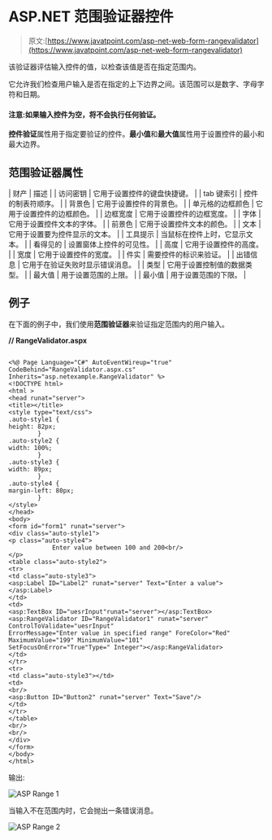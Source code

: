 # ASP.NET 范围验证器控件

> 原文:[https://www.javatpoint.com/asp-net-web-form-rangevalidator](https://www.javatpoint.com/asp-net-web-form-rangevalidator)

该验证器评估输入控件的值，以检查该值是否在指定范围内。

它允许我们检查用户输入是否在指定的上下边界之间。该范围可以是数字、字母字符和日期。

#### 注意:如果输入控件为空，将不会执行任何验证。

**控件验证**属性用于指定要验证的控件。**最小值**和**最大值**属性用于设置控件的最小和最大边界。

## 范围验证器属性

| 财产 | 描述 |
| 访问密钥 | 它用于设置控件的键盘快捷键。 |
| tab 键索引 | 控件的制表符顺序。 |
| 背景色 | 它用于设置控件的背景色。 |
| 单元格的边框颜色 | 它用于设置控件的边框颜色。 |
| 边框宽度 | 它用于设置控件的边框宽度。 |
| 字体 | 它用于设置控件文本的字体。 |
| 前景色 | 它用于设置控件文本的颜色。 |
| 文本 | 它用于设置要为控件显示的文本。 |
| 工具提示 | 当鼠标在控件上时，它显示文本。 |
| 看得见的 | 设置窗体上控件的可见性。 |
| 高度 | 它用于设置控件的高度。 |
| 宽度 | 它用于设置控件的宽度。 |
| 件实 | 需要控件的标识来验证。 |
| 出错信息 | 它用于在验证失败时显示错误消息。 |
| 类型 | 它用于设置控制值的数据类型。 |
| 最大值 | 用于设置范围的上限。 |
| 最小值 | 用于设置范围的下限。 |

## 例子

在下面的例子中，我们使用**范围验证器**来验证指定范围内的用户输入。

**// RangeValidator.aspx**

```

<%@ Page Language="C#" AutoEventWireup="true" CodeBehind="RangeValidator.aspx.cs" 
Inherits="asp.netexample.RangeValidator" %>
<!DOCTYPE html>
<html >
<head runat="server">
<title></title>
<style type="text/css">
.auto-style1 {
height: 82px;
        }
.auto-style2 {
width: 100%;
        }
.auto-style3 {
width: 89px;
        }
.auto-style4 {
margin-left: 80px;
        }
</style>
</head>
<body>
<form id="form1" runat="server">
<div class="auto-style1">
<p class="auto-style4">
            Enter value between 100 and 200<br/>
</p>
<table class="auto-style2">
<tr>
<td class="auto-style3">
<asp:Label ID="Label2" runat="server" Text="Enter a value"></asp:Label>
</td>
<td>
<asp:TextBox ID="uesrInput"runat="server"></asp:TextBox>
<asp:RangeValidator ID="RangeValidator1" runat="server" ControlToValidate="uesrInput" 
ErrorMessage="Enter value in specified range" ForeColor="Red" MaximumValue="199" MinimumValue="101" 
SetFocusOnError="True"Type=" Integer"></asp:RangeValidator>
</td>
</tr>
<tr>
<td class="auto-style3"></td>
<td>
<br/>
<asp:Button ID="Button2" runat="server" Text="Save"/>
</td>
</tr>
</table>
<br/>
<br/>
</div>
</form>
</body>
</html>

```

输出:

![ASP Range 1](../Images/53e0b150e954cf7f6dc4818fe2aedf4a.png)

当输入不在范围内时，它会抛出一条错误消息。

![ASP Range 2](../Images/89216b8821c0b9637550b4d1fc701c65.png)